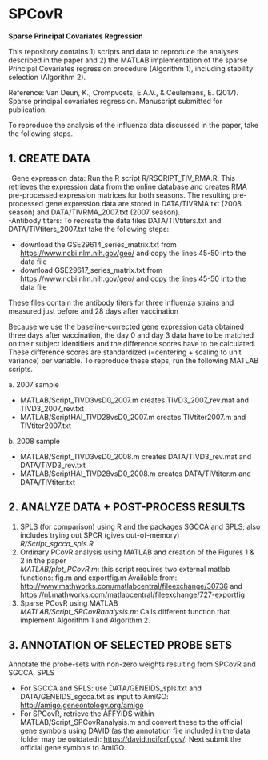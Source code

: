 # SPCovR
**Sparse Principal Covariates Regression**

This repository contains 1) scripts and data to reproduce the analyses described in the paper and 2) the MATLAB implementation of the sparse Principal Covariates regression procedure (Algorithm 1), including stability selection (Algorithm 2).

Reference:
Van Deun, K., Crompvoets, E.A.V., & Ceulemans, E. (2017). Sparse principal covariates regression. Manuscript submitted for publication.

To reproduce the analysis of the influenza data discussed in the paper, take the following steps.

## 1. CREATE DATA
  
-Gene expression data: Run the R script R/RSCRIPT_TIV_RMA.R. This retrieves the expression data from the online database and creates RMA pre-processed expression matrices for both seasons. The resulting pre-processed gene expression data are stored in DATA/TIVRMA.txt (2008 season) and DATA/TIVRMA_2007.txt (2007 season).  
-Antibody titers: To recreate the data files DATA/TIVtiters.txt and DATA/TIVtiters_2007.txt take the following steps:  
  * download the GSE29614_series_matrix.txt from https://www.ncbi.nlm.nih.gov/geo/ and copy the lines 45-50 into the data file  
  * download GSE29617_series_matrix.txt from https://www.ncbi.nlm.nih.gov/geo/ and copy the lines 45-50 into the data file  
  
These files contain the antibody titers for three influenza strains and measured just before and 28 days after vaccination

Because we use the baseline-corrected gene expression data obtained three days after vaccination, the day 0 and day 3 data have to be matched on their subject identifiers and the difference scores have to be calculated. These difference scores are standardized (=centering + scaling to unit variance) per variable. To reproduce these steps, run the following MATLAB scripts.  

 a. 2007 sample  
  * MATLAB/Script_TIVD3vsD0_2007.m creates TIVD3_2007_rev.mat and TIVD3_2007_rev.txt
  * MATLAB/ScriptHAI_TIVD28vsD0_2007.m creates TIVtiter2007.m and TIVtiter2007.txt  
  
 b. 2008 sample  
  * MATLAB/Script_TIVD3vsD0_2008.m creates DATA/TIVD3_rev.mat and DATA/TIVD3_rev.txt
  * MATLAB/ScriptHAI_TIVD28vsD0_2008.m creates DATA/TIVtiter.m and DATA/TIVtiter.txt

## 2. ANALYZE DATA + POST-PROCESS RESULTS

1. SPLS (for comparison) using R and the packages SGCCA and SPLS; also includes trying out SPCR (gives out-of-memory)  
  *R/Script_sgcca_spls.R*
2. Ordinary PCovR analysis using MATLAB and creation of the Figures 1 & 2 in the paper  
  *MATLAB/plot_PCovR.m*: this script requires two external matlab functions: fig.m and exportfig.m
	Available from: http://www.mathworks.com/matlabcentral/fileexchange/30736 and
	https://nl.mathworks.com/matlabcentral/fileexchange/727-exportfig
3. Sparse PCovR using MATLAB  
  *MATLAB/Script_SPCovRanalysis.m*: Calls different function that implement Algorithm 1 and Algorithm 2.


## 3. ANNOTATION OF SELECTED PROBE SETS

Annotate the probe-sets with non-zero weights resulting from SPCovR and SGCCA, SPLS
  * For SGCCA and SPLS: use DATA/GENEIDS_spls.txt and DATA/GENEIDS_sgcca.txt as input to AmiGO: http://amigo.geneontology.org/amigo
  * For SPCovR, retrieve the AFFYIDS within MATLAB/Script_SPCovRanalysis.m and convert these to the official gene symbols using DAVID (as the annotation file included in the data folder may be outdated): https://david.ncifcrf.gov/. 
Next submit the official gene symbols to AmiGO.
